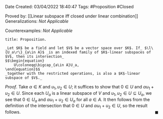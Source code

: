 <br />
<br />

Date Created: 03/04/2022 18:40:47
Tags: #Proposition #Closed

Proved by: [[Linear subspace iff closed under linear combination]]
Generalizations: _Not Applicable_

Counterexamples: _Not Applicable_

``` ad-Proposition
title: Proposition.

_Let $K$ be a field and let $V$ be a vector space over $K$. If_ $\l\{U_a\r\}_{a\in A}$ _is an indexed family of $K$-linear subspaces of $V$, then its intersection_
$$\begin{equation}
    U\coloneqq\bigcap_{a\in A}U_a,
\end{equation}$$
_together with the restricted operations, is also a $K$-linear subspace of $V$._

```

_Proof_. Take $\alpha\in K$ and $u_1,u_2\in U$; it suffices to show that $0\in U$ and $\alpha u_1+u_2\in U$. Since each $U_a$ is a linear subspace of $V$ and $u_1,u_2\in U\subseteq U_a$, we see that $0\in U_a$ and $\alpha u_1+u_2\in U_a$ for all $a\in A$. It then follows from the definition of the intersection that $0\in U$ and $\alpha u_1+u_2\in U$, so the result follows.<span style="float:right;">$\blacksquare$</span>
